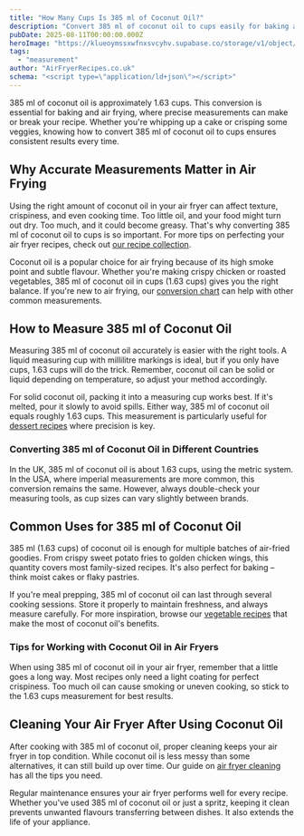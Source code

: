 ```yaml
---
title: "How Many Cups Is 385 ml of Coconut Oil?"
description: "Convert 385 ml of coconut oil to cups easily for baking and air frying. Get precise measurements for perfect recipes every time."
pubDate: 2025-08-11T00:00:00.000Z
heroImage: "https://klueoymssxwfnxsvcyhv.supabase.co/storage/v1/object/public/md/how-many-cups-is-385-ml-of-coconut-oil-f14d48a1.webp"
tags:
  - "measurement"
author: "AirFryerRecipes.co.uk"
schema: "<script type=\"application/ld+json\"></script>"
---
```


<p>385 ml of coconut oil is approximately 1.63 cups. This conversion is essential for baking and air frying, where precise measurements can make or break your recipe. Whether you're whipping up a cake or crisping some veggies, knowing how to convert 385 ml of coconut oil to cups ensures consistent results every time.</p>

<h2>Why Accurate Measurements Matter in Air Frying</h2>
<p>Using the right amount of coconut oil in your air fryer can affect texture, crispiness, and even cooking time. Too little oil, and your food might turn out dry. Too much, and it could become greasy. That's why converting 385 ml of coconut oil to cups is so important. For more tips on perfecting your air fryer recipes, check out <a href=https://www.airfryerrecipe.co.uk/recipes>our recipe collection</a>.</p>

<p>Coconut oil is a popular choice for air frying because of its high smoke point and subtle flavour. Whether you're making crispy chicken or roasted vegetables, 385 ml of coconut oil in cups (1.63 cups) gives you the right balance. If you're new to air frying, our <a href=https://www.airfryerrecipe.co.uk/air-fryer-conversion-chart>conversion chart</a> can help with other common measurements.</p>

<h2>How to Measure 385 ml of Coconut Oil</h2>
<p>Measuring 385 ml of coconut oil accurately is easier with the right tools. A liquid measuring cup with millilitre markings is ideal, but if you only have cups, 1.63 cups will do the trick. Remember, coconut oil can be solid or liquid depending on temperature, so adjust your method accordingly.</p>

<p>For solid coconut oil, packing it into a measuring cup works best. If it's melted, pour it slowly to avoid spills. Either way, 385 ml of coconut oil equals roughly 1.63 cups. This measurement is particularly useful for <a href=https://www.airfryerrecipe.co.uk/recipe-category/dessert>dessert recipes</a> where precision is key.</p>

<h3>Converting 385 ml of Coconut Oil in Different Countries</h3>
<p>In the UK, 385 ml of coconut oil is about 1.63 cups, using the metric system. In the USA, where imperial measurements are more common, this conversion remains the same. However, always double-check your measuring tools, as cup sizes can vary slightly between brands.</p>

<h2>Common Uses for 385 ml of Coconut Oil</h2>
<p>385 ml (1.63 cups) of coconut oil is enough for multiple batches of air-fried goodies. From crispy sweet potato fries to golden chicken wings, this quantity covers most family-sized recipes. It's also perfect for baking – think moist cakes or flaky pastries.</p>

<p>If you're meal prepping, 385 ml of coconut oil can last through several cooking sessions. Store it properly to maintain freshness, and always measure carefully. For more inspiration, browse our <a href=https://www.airfryerrecipe.co.uk/recipe-category/vegetables>vegetable recipes</a> that make the most of coconut oil's benefits.</p>

<h3>Tips for Working with Coconut Oil in Air Fryers</h3>
<p>When using 385 ml of coconut oil in your air fryer, remember that a little goes a long way. Most recipes only need a light coating for perfect crispiness. Too much oil can cause smoking or uneven cooking, so stick to the 1.63 cups measurement for best results.</p>

<h2>Cleaning Your Air Fryer After Using Coconut Oil</h2>
<p>After cooking with 385 ml of coconut oil, proper cleaning keeps your air fryer in top condition. While coconut oil is less messy than some alternatives, it can still build up over time. Our guide on <a href=https://www.airfryerrecipe.co.uk/air-fryer-cleaner>air fryer cleaning</a> has all the tips you need.</p>

<p>Regular maintenance ensures your air fryer performs well for every recipe. Whether you've used 385 ml of coconut oil or just a spritz, keeping it clean prevents unwanted flavours transferring between dishes. It also extends the life of your appliance.</p>